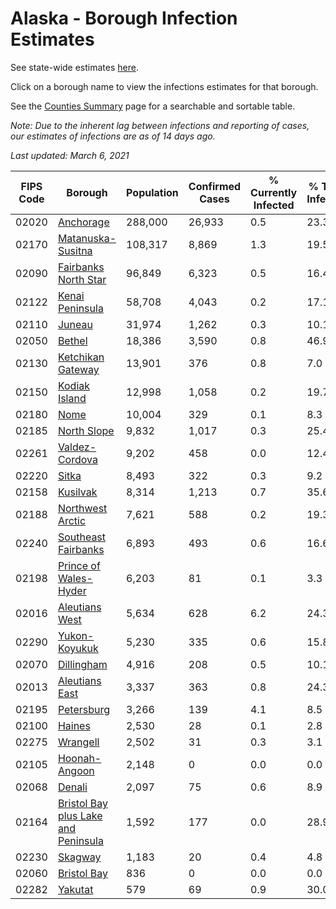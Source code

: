# Alaska - Borough Infection Estimates

See state-wide estimates [here](/infections/us-ak).

Click on a borough name to view the infections estimates for that borough.

See the [Counties Summary](/infections/summary-counties) page for a searchable and sortable table.

*Note: Due to the inherent lag between infections and reporting of cases, our estimates of infections are as of 14 days ago.*

*Last updated: March 6, 2021*

|   FIPS Code |                                                                    Borough |   Population |   Confirmed Cases |   % Currently Infected |   % Total Infected |
|-------------|----------------------------------------------------------------------------|--------------|-------------------|------------------------|--------------------|
|       02020 |                                                     [Anchorage](anchorage) |      288,000 |            26,933 |                    0.5 |               23.3 |
|       02170 |                                     [Matanuska-Susitna](matanuska-susitna) |      108,317 |             8,869 |                    1.3 |               19.5 |
|       02090 |                               [Fairbanks North Star](fairbanks-north-star) |       96,849 |             6,323 |                    0.5 |               16.4 |
|       02122 |                                         [Kenai Peninsula](kenai-peninsula) |       58,708 |             4,043 |                    0.2 |               17.1 |
|       02110 |                                                           [Juneau](juneau) |       31,974 |             1,262 |                    0.3 |               10.1 |
|       02050 |                                                           [Bethel](bethel) |       18,386 |             3,590 |                    0.8 |               46.9 |
|       02130 |                                     [Ketchikan Gateway](ketchikan-gateway) |       13,901 |               376 |                    0.8 |                7.0 |
|       02150 |                                             [Kodiak Island](kodiak-island) |       12,998 |             1,058 |                    0.2 |               19.7 |
|       02180 |                                                               [Nome](nome) |       10,004 |               329 |                    0.1 |                8.3 |
|       02185 |                                                 [North Slope](north-slope) |        9,832 |             1,017 |                    0.3 |               25.4 |
|       02261 |                                           [Valdez-Cordova](valdez-cordova) |        9,202 |               458 |                    0.0 |               12.4 |
|       02220 |                                                             [Sitka](sitka) |        8,493 |               322 |                    0.3 |                9.2 |
|       02158 |                                                       [Kusilvak](kusilvak) |        8,314 |             1,213 |                    0.7 |               35.6 |
|       02188 |                                       [Northwest Arctic](northwest-arctic) |        7,621 |               588 |                    0.2 |               19.3 |
|       02240 |                                 [Southeast Fairbanks](southeast-fairbanks) |        6,893 |               493 |                    0.6 |               16.6 |
|       02198 |                             [Prince of Wales-Hyder](prince-of-wales-hyder) |        6,203 |                81 |                    0.1 |                3.3 |
|       02016 |                                           [Aleutians West](aleutians-west) |        5,634 |               628 |                    6.2 |               24.3 |
|       02290 |                                             [Yukon-Koyukuk](yukon-koyukuk) |        5,230 |               335 |                    0.6 |               15.8 |
|       02070 |                                                   [Dillingham](dillingham) |        4,916 |               208 |                    0.5 |               10.1 |
|       02013 |                                           [Aleutians East](aleutians-east) |        3,337 |               363 |                    0.8 |               24.3 |
|       02195 |                                                   [Petersburg](petersburg) |        3,266 |               139 |                    4.1 |                8.5 |
|       02100 |                                                           [Haines](haines) |        2,530 |                28 |                    0.1 |                2.8 |
|       02275 |                                                       [Wrangell](wrangell) |        2,502 |                31 |                    0.3 |                3.1 |
|       02105 |                                             [Hoonah-Angoon](hoonah-angoon) |        2,148 |                 0 |                    0.0 |                0.0 |
|       02068 |                                                           [Denali](denali) |        2,097 |                75 |                    0.6 |                8.9 |
|       02164 | [Bristol Bay plus Lake and Peninsula](bristol-bay-plus-lake-and-peninsula) |        1,592 |               177 |                    0.0 |               28.9 |
|       02230 |                                                         [Skagway](skagway) |        1,183 |                20 |                    0.4 |                4.8 |
|       02060 |                                                 [Bristol Bay](bristol-bay) |          836 |                 0 |                    0.0 |                0.0 |
|       02282 |                                                         [Yakutat](yakutat) |          579 |                69 |                    0.9 |               30.0 |